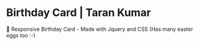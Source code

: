# Birthday Card | Taran Kumar
🎂 Responsive Birthday Card - Made with Jquery and CSS (Has many easter eggs too :-)

